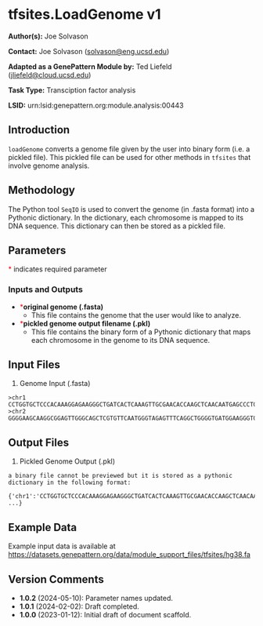 # tfsites.LoadGenome v1

**Author(s):** Joe Solvason  

**Contact:** Joe Solvason (solvason@eng.ucsd.edu)

**Adapted as a GenePattern Module by:** Ted Liefeld (jliefeld@cloud.ucsd.edu)

**Task Type:** Transciption factor analysis

**LSID:**  urn:lsid:genepattern.org:module.analysis:00443


## Introduction

`loadGenome` converts a genome file given by the user into binary form (i.e. a pickled file). This pickled file can be used for other methods in `tfsites` that involve genome analysis. 


## Methodology

The Python tool `SeqIO` is used to convert the genome (in .fasta format) into a Pythonic dictionary. In the dictionary, each chromosome is mapped to its DNA sequence. This dictionary can then be stored as a pickled file. 


## Parameters

<span style="color: red;">*</span> indicates required parameter

### Inputs and Outputs

- <span style="color: red;">*</span>**original genome (.fasta)**
    - This file contains the genome that the user would like to analyze.
- <span style="color: red;">*</span>**pickled genome output filename (.pkl)**
    - This file contains the binary form of a Pythonic dictionary that maps each chromosome in the genome to its DNA sequence. 


## Input Files

1.  Genome Input (.fasta)

```
>chr1
CCTGGTGCTCCCACAAAGGAGAAGGGCTGATCACTCAAAGTTGCGAACACCAAGCTCAACAATGAGCCCTGGAAAATTTCAG...
>chr2
GGGGAAGCAAGGCGGAGTTGGGCAGCTCGTGTTCAATGGGTAGAGTTTCAGGCTGGGGTGATGGAAGGGTGCTGGAAATGAG...
```
       
## Output Files

1.  Pickled Genome Output (.pkl)

```
a binary file cannot be previewed but it is stored as a pythonic dictionary in the following format:

{'chr1':'CCTGGTGCTCCCACAAAGGAGAAGGGCTGATCACTCAAAGTTGCGAACACCAAGCTCAACAATGAGCCCTGGAAAATTTCAG', ...} 
```

    
## Example Data

Example input data is available at [https://datasets.genepattern.org/data/module_support_files/tfsites/hg38.fa ](https://datasets.genepattern.org/data/module_support_files/tfsites/hg38.fa)

    
## Version Comments

- **1.0.2** (2024-05-10): Parameter names updated.
- **1.0.1** (2024-02-02): Draft completed.
- **1.0.0** (2023-01-12): Initial draft of document scaffold.
